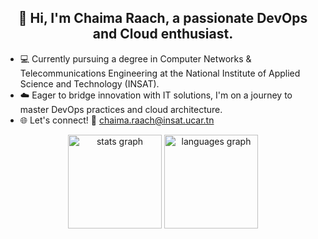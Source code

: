 <div align="center">
  <h2>
    👋 Hi, I'm Chaima Raach, a passionate DevOps and Cloud enthusiast.
  </h2>
  <ul align="left">
    <li>💻 Currently pursuing a degree in Computer Networks & Telecommunications Engineering at the National Institute of Applied Science and Technology (INSAT).</li>
    <li>☁️ Eager to bridge innovation with IT solutions, I'm on a journey to master DevOps practices and cloud architecture.</li>
    <li>🌐 Let's connect! 🚀 <a href="mailto:chaima.raach@insat.ucar.tn">chaima.raach@insat.ucar.tn</a></li>
  </ul>
  <div>
    <img src="https://github-readme-stats.vercel.app/api?username=chaimaraachh&hide_title=false&hide_rank=false&show_icons=true&count_private=true&disable_animations=false&theme=dracula&locale=en&hide_border=false" height="150" alt="stats graph" />
    <img src="https://github-readme-stats.vercel.app/api/top-langs?username=chaimaraachh&locale=en&hide_title=false&layout=compact&card_width=320&langs_count=7&theme=dracula&hide_border=false" height="150" alt="languages graph" />
  </div>
</div>
